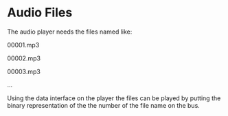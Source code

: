 # Audio Files

The audio player needs the files named like:

00001.mp3

00002.mp3

00003.mp3

...

Using the data interface on the player the files can be played by putting the binary representation of the the number of the file name on the bus.
